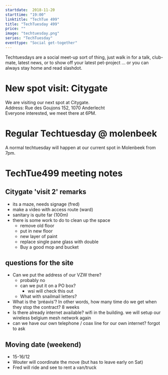 ```yaml
---
startdate:  2018-11-20
starttime: "19:00"
linktitle: "TechTue 499"
title: "TechTuesday 499"
price: ""
image: "techtuesday.png"
series: "TechTuesday"
eventtype: "Social get-together"
---
```


Techtuesdays are a social meet-up sort of thing, just walk in for a talk, club-mate, latest news, or to show off your latest pet-project ... or you can always stay home and read slashdot.


# New spot visit: Citygate
We are visiting our next spot at Citygate.  
Address: Rue des Goujons 152, 1070 Anderlecht  
Everyone interested, we meet there at 6PM.

# Regular Techtuesday @ molenbeek
A normal techtuesday will happen at our current spot in Molenbeek from 7pm.

# TechTue499 meeting notes

## Citygate 'visit 2' remarks

- its a maze, needs signage  (fred) 
- make a video with access route (ward)
- sanitary is quite far (100m)
- there is some work to do to clean up the space 
  - remove old floor
  - put in new floor
  - new layer of paint
  - replace single pane glass with double
  - Buy a good mop and bucket

## questions for the site
- Can we put the address of our VZW there?
  - probably no
  - can we put it on a PO box?
    - wsi will check this out 
  - What with snailmail letters?
- What is the ‘préavis’? In other words, how many time do we get when they stop the contract?
8 weeks
- Is there already internet available?
wifi in the building. we will setup our wireless belgium mesh network again
- can we have our own telephone / coax line for our own internet?
forgot to ask


## Moving date (weekend)
- 15-16/12
- Wouter will coordinate the move (but has to leave early on Sat)
- Fred will ride and see to rent a van/truck